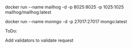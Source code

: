 docker run --name mailhog -d -p 8025:8025 -p 1025:1025 mailhog/mailhog:latest

docker run --name monngo -d -p 27017:27017 mongo:latest

ToDo:

Add validators to validate request
